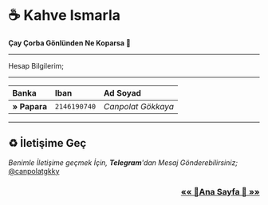 # ☕️ Kahve Ismarla

**Çay Çorba Gönlünden Ne Koparsa 🌹**

* * *
Hesap Bilgilerim;

* * *

| Banka                | Iban                                       | Ad Soyad            |
|:---------------------|:----------------------------------------------|:--------------------|
| **» Papara**         | `2146190740`                                  | *Canpolat Gökkaya* |


* * *

## ♻️ İletişime Geç 

*Benimle İletişime geçmek İçin, **Telegram**'dan Mesaj Gönderebilirsiniz;* [@canpolatgkky](https://t.me/canpolatgkky)


<h3 style='text-align: right;'><a style='font-weight: bold;' href='./'>«« 📑Ana Sayfa 📑 »»</a></h3></h3>
